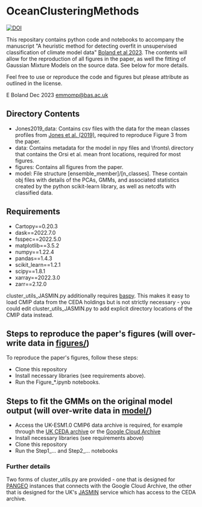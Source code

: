 # OceanClusteringMethods
[![DOI](https://zenodo.org/badge/609181408.svg)](https://zenodo.org/badge/latestdoi/609181408)

This repositary contains python code and notebooks to accompany the manuscript "A heuristic method for detecting overfit in unsupervised classification of climate model data" [Boland et al 2023](https://doi.org/10.1017/eds.2023.40). The contents will allow for the reproduction of all figures in the paper, as well the fitting of Gaussian Mixture Models on the source data. See below for more details.

Feel free to use or reproduce the code and figures but please attribute as outlined in the license.

E Boland Dec 2023 [emmomp@bas.ac.uk](mailto:emmomp@bas.ac.uk)

## Directory Contents

- Jones2019_data: Contains csv files with the data for the mean classes profiles from [Jones et al. (2019)](https://doi.org/10.1029/2018JC014629), required to reproduce Figure 3 from the paper.
- data: Contains metadata for the model in npy files and \fronts\ directory that contains the Orsi et al. mean front locations, required for most figures.
- figures: Contains all figures from the paper.
- model: File structure [ensemble_member]/[n_classes]. These contain obj files with details of the PCAs, GMMs, and associated statistics created by the python scikit-learn library, as well as netcdfs with classified data.

## Requirements

- Cartopy==0.20.3
- dask==2022.7.0
- fsspec==2022.5.0
- matplotlib==3.5.2
- numpy==1.22.4
- pandas==1.4.3
- scikit_learn==1.2.1
- scipy==1.8.1
- xarray==2022.3.0
- zarr==2.12.0

cluster_utils_JASMIN.py additionally requires [baspy](https://github.com/scotthosking/baspy). This makes it easy to load CMIP data from the CEDA holdings but is not strictly necessary - you could edit cluster_utils_JASMIN.py to add explicit directory locations of the CMIP data instead.

## Steps to reproduce the paper's figures (will over-write data in [figures/](figures/))

To reproduce the paper's figures, follow these steps:
- Clone this repository
- Install necessary libraries (see requirements above).
- Run the Figure_*.ipynb notebooks.

## Steps to fit the GMMs on the original model output (will over-write data in [model/](model/))

- Access the UK-ESM1.0 CMIP6 data archive is required, for example through the [UK CEDA archive](https://www.ceda.ac.uk/) or the [Google Cloud Archive](https://console.cloud.google.com/marketplace/product/noaa-public/cmip6)
- Install necessary libraries (see requirements above)
- Clone this repository 
- Run the Step1_... and Step2_... notebooks

### Further details

Two forms of cluster_utils.py are provided - one that is designed for [PANGEO](https://pangeo.io/) instances that connects with the Google Cloud Archive, the other that is designed for the UK's [JASMIN](https://jasmin.ac.uk/) service which has access to the CEDA archive. 

